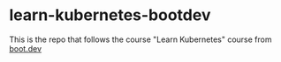 # learn-kubernetes-bootdev

This is the repo that follows the course "Learn Kubernetes" course from [boot.dev](https://boot.dev)
